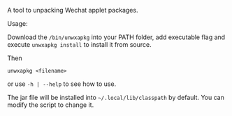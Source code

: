A tool to unpacking Wechat applet packages.

Usage:

Download the `/bin/unwxapkg` into your PATH folder, add executable flag and execute `unwxapkg install` to install it from source.

Then

```
unwxapkg <filename>
```

or use `-h | --help` to see how to use.

The jar file will be installed into `~/.local/lib/classpath` by default. You can modify the script to change it.